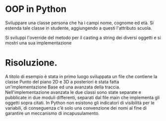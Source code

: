 # OOP in Python
Sviluppare una classe persona che ha i campi nome, cognome ed età.
Si estenda tale classe in studente, aggiungendo a questi l'attributo scuola.

Si sviluppi l'override del metodo per il casting a string dei diversi oggetti e si mostri una sua implementazione

# Risoluzione.
A titolo di esempio è stata in primo luogo sviluppata un file che contiene la classe Punto del piano 2D e 3D a posteriori è stata fatta un'implementazione Base ed una avanzata della traccia.
Nell'implementazione avanzata le due classi sono state separate e pubblicate in due moduli differenti, separati dal file main che implementa gli oggetti sopra citati.
In Python non esistono gli indicatori di visibilità per le variabili, di conseguenza c'è solo una convenzione dei nomi al fine di garantire un meccanismo di incapusulamento.
